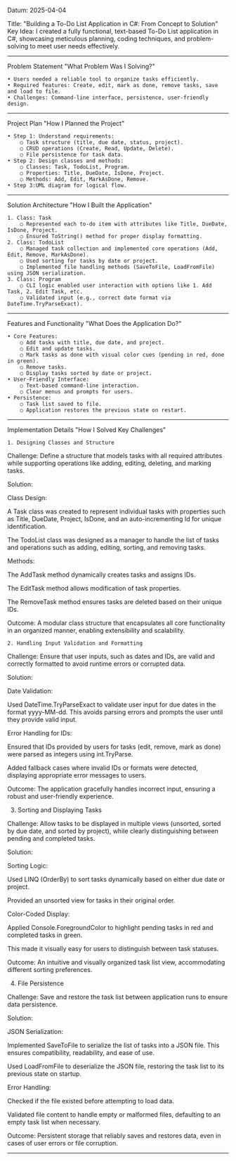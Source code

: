 Datum: 2025-04-04

Title: "Building a To-Do List Application in C#: From Concept to Solution"
Key Idea: 
I created a fully functional, text-based To-Do List application in C#, showcasing meticulous planning, coding techniques, and problem-solving to meet user needs effectively.
___________________________________________________________________________________

Problem Statement
 "What Problem Was I Solving?"

	• Users needed a reliable tool to organize tasks efficiently.
	• Required features: Create, edit, mark as done, remove tasks, save and load to file.
	• Challenges: Command-line interface, persistence, user-friendly design.
________________________________________________________________________________

 Project Plan
 "How I Planned the Project"

	• Step 1: Understand requirements:
		○ Task structure (title, due date, status, project).
		○ CRUD operations (Create, Read, Update, Delete).
		○ File persistence for task data.
	• Step 2: Design classes and methods:
		○ Classes: Task, TodoList, Program.
		○ Properties: Title, DueDate, IsDone, Project.
		○ Methods: Add, Edit, MarkAsDone, Remove.
	• Step 3:UML diagram for logical flow.
________________________________________________________________________________________

Solution Architecture
 "How I Built the Application"

	1. Class: Task
		○ Represented each to-do item with attributes like Title, DueDate, IsDone, Project.
		○ Ensured ToString() method for proper display formatting.
	2. Class: TodoList
		○ Managed task collection and implemented core operations (Add, Edit, Remove, MarkAsDone).
		○ Used sorting for tasks by date or project.
		○ Implemented file handling methods (SaveToFile, LoadFromFile) using JSON serialization.
	3. Class: Program
		○ CLI logic enabled user interaction with options like 1. Add Task, 2. Edit Task, etc.
		○ Validated input (e.g., correct date format via DateTime.TryParseExact).
_________________________________________________________________________________________

 Features and Functionality
"What Does the Application Do?"

	• Core Features:
		○ Add tasks with title, due date, and project.
		○ Edit and update tasks.
		○ Mark tasks as done with visual color cues (pending in red, done in green).
		○ Remove tasks.
		○ Display tasks sorted by date or project.
	• User-Friendly Interface:
		○ Text-based command-line interaction.
		○ Clear menus and prompts for users.
	• Persistence:
		○ Task list saved to file.
		○ Application restores the previous state on restart.
________________________________________________________________________________________

Implementation Details
 "How I Solved Key Challenges"

	1. Designing Classes and Structure
Challenge: Define a structure that models tasks with all required attributes while supporting operations like adding, editing, deleting, and marking tasks.

Solution:

Class Design:

A Task class was created to represent individual tasks with properties such as Title, DueDate, Project, IsDone, and an auto-incrementing Id for unique identification.

The TodoList class was designed as a manager to handle the list of tasks and operations such as adding, editing, sorting, and removing tasks.

Methods:

The AddTask method dynamically creates tasks and assigns IDs.

The EditTask method allows modification of task properties.

The RemoveTask method ensures tasks are deleted based on their unique IDs.

Outcome: A modular class structure that encapsulates all core functionality in an organized manner, enabling extensibility and scalability.

	2. Handling Input Validation and Formatting
Challenge: Ensure that user inputs, such as dates and IDs, are valid and correctly formatted to avoid runtime errors or corrupted data.

Solution:

Date Validation:

Used DateTime.TryParseExact to validate user input for due dates in the format yyyy-MM-dd. This avoids parsing errors and prompts the user until they provide valid input.

Error Handling for IDs:

Ensured that IDs provided by users for tasks (edit, remove, mark as done) were parsed as integers using int.TryParse.

Added fallback cases where invalid IDs or formats were detected, displaying appropriate error messages to users.

Outcome: The application gracefully handles incorrect input, ensuring a robust and user-friendly experience.

3. Sorting and Displaying Tasks

Challenge: Allow tasks to be displayed in multiple views (unsorted, sorted by due date, and sorted by project), while clearly distinguishing between pending and completed tasks.

Solution:

Sorting Logic:

Used LINQ (OrderBy) to sort tasks dynamically based on either due date or project.

Provided an unsorted view for tasks in their original order.

Color-Coded Display:

Applied Console.ForegroundColor to highlight pending tasks in red and completed tasks in green.

This made it visually easy for users to distinguish between task statuses.

Outcome: An intuitive and visually organized task list view, accommodating different sorting preferences.

4. File Persistence

Challenge: Save and restore the task list between application runs to ensure data persistence.

Solution:

JSON Serialization:

Implemented SaveToFile to serialize the list of tasks into a JSON file. This ensures compatibility, readability, and ease of use.

Used LoadFromFile to deserialize the JSON file, restoring the task list to its previous state on startup.

Error Handling:

Checked if the file existed before attempting to load data.

Validated file content to handle empty or malformed files, defaulting to an empty task list when necessary.

Outcome: Persistent storage that reliably saves and restores data, even in cases of user errors or file corruption.

_________________________________________________________________________________
